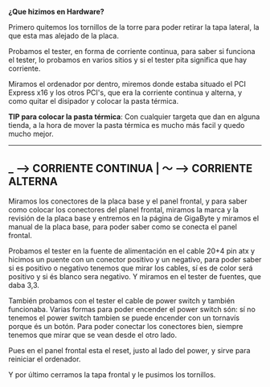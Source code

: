 **¿Que hizimos en Hardware?**

Primero quitemos los tornillos de la torre para poder retirar la tapa lateral, la que esta mas alejado de la placa.

Probamos el tester, en forma de corriente continua, para saber si funciona el tester, lo probamos en varios sitios y si el tester pita significa que hay corriente.

Miramos el ordenador por dentro, miremos donde estaba situado el PCI Express x16 y los otros PCI's, que era la corriente continua y alterna, y como quitar el disipador y colocar la pasta térmica.

**TIP para colocar la pasta térmica**: Con cualquier targeta que dan en alguna tienda, a la hora de mover la pasta térmica es mucho más facil y quedo mucho mejor.


 -----------------------------------------------------------------------
 
 **_**  --> **CORRIENTE CONTINUA** | **～**  --> **CORRIENTE ALTERNA**
 -----------------------------------------------------------------------



Miramos los conectores de la placa base y el panel frontal, y para saber como colocar los conectores del planel frontal, miramos la marca y la revisión de la placa base y entremos en la página de GigaByte y miramos el manual de la placa base, para poder saber como se conecta el panel frontal.

Probamos el tester en la fuente de alimentación en el cable 20+4 pin atx y hicimos un puente con un conector positivo y un negativo, para poder saber si es positivo o negativo tenemos que mirar los cables, sí es de color será positivo y si és blanco sera negativo. Y miramos en el tester de fuentes, que daba 3,3.

También probamos con el tester el cable de power switch y también funcionaba. Varias formas para poder encender el power switch són: sí no tenemos el power switch tambien se puede encender con un tornavís porque és un botón. Para poder conectar los conectores bien, siempre tenemos que mirar que se vean desde el otro lado.

Pues en el panel frontal esta el reset, justo al lado del power, y sirve para reiniciar el ordenador.

Y por último cerramos la tapa frontal y le pusimos los tornillos.
